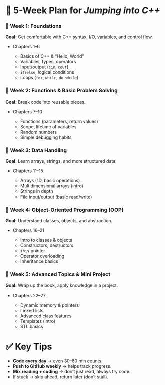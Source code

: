 # 📅 5-Week Plan for *Jumping into C++*

### 🔹 Week 1: Foundations

**Goal:** Get comfortable with C++ syntax, I/O, variables, and control flow.

* Chapters 1–6

  * Basics of C++ & “Hello, World”
  * Variables, types, operators
  * Input/output (`cin`, `cout`)
  * `if`/`else`, logical conditions
  * Loops (`for`, `while`, `do while`)

### 🔹 Week 2: Functions & Basic Problem Solving

**Goal:** Break code into reusable pieces.

* Chapters 7–10

  * Functions (parameters, return values)
  * Scope, lifetime of variables
  * Random numbers
  * Simple debugging habits

### 🔹 Week 3: Data Handling

**Goal:** Learn arrays, strings, and more structured data.

* Chapters 11–15

  * Arrays (1D, basic operations)
  * Multidimensional arrays (intro)
  * Strings in depth
  * File input/output (basic read/write)

### 🔹 Week 4: Object-Oriented Programming (OOP)

**Goal:** Understand classes, objects, and abstraction.

* Chapters 16–21

  * Intro to classes & objects
  * Constructors, destructors
  * `this` pointer
  * Operator overloading
  * Inheritance basics

### 🔹 Week 5: Advanced Topics & Mini Project

**Goal:** Wrap up the book, apply knowledge in a project.

* Chapters 22–27

  * Dynamic memory & pointers
  * Linked lists
  * Advanced class features
  * Templates (intro)
  * STL basics

# ✅ Key Tips

* **Code every day** → even 30–60 min counts.
* **Push to GitHub weekly** → helps track progress.
* **Mix reading + coding** → don’t just read, always try code.
* If stuck → skip ahead, return later (don’t stall).